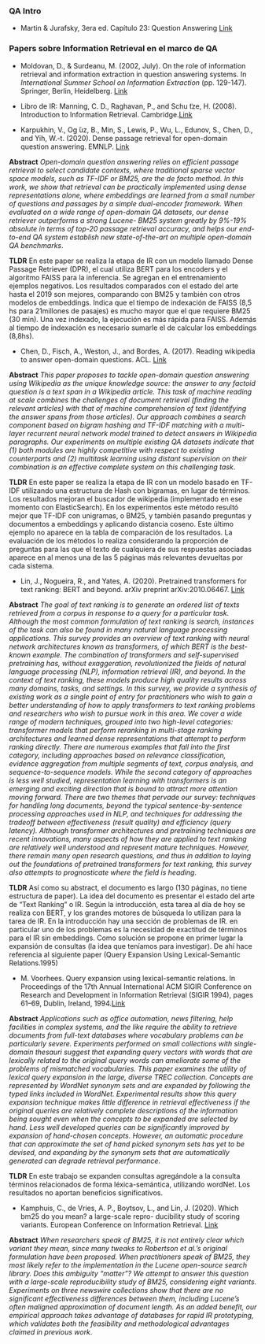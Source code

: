 ### QA Intro
- Martin & Jurafsky, 3era ed. Capítulo 23: Question Answering [Link](https://web.stanford.edu/~jurafsky/slp3/23.pdf)


### Papers sobre Information Retrieval en el marco de QA

- Moldovan, D., & Surdeanu, M. (2002, July). On the role of information retrieval and information extraction in question answering systems. 
In _International Summer School on Information Extraction_ (pp. 129-147). Springer, Berlin, Heidelberg. [Link](https://link.springer.com/chapter/10.1007/978-3-540-45092-4_6)

- Libro de IR: Manning, C. D., Raghavan, P., and Schu ̈tze, H. (2008). Introduction to Information Retrieval. Cambridge.[Link](https://nlp.stanford.edu/IR-book/pdf/irbookonlinereading.pdf)

- Karpukhin, V., Og ̆uz, B., Min, S., Lewis, P., Wu, L., Edunov, S., Chen, D., and Yih, W.-t. (2020). Dense passage retrieval for open-domain question answering. EMNLP. [Link](https://arxiv.org/pdf/2004.04906.pdf)

**Abstract** _Open-domain question answering relies on efficient passage retrieval to select candidate contexts, where traditional sparse vector space models, such as TF-IDF or BM25, are the de facto method. In this work, we show that retrieval can be practically implemented using dense representations alone, where embeddings are learned from a small number of questions and passages by a simple dual-encoder framework. When evaluated on a wide range of open-domain QA datasets, our dense retriever outperforms a strong Lucene- BM25 system greatly by 9%-19% absolute in terms of top-20 passage retrieval accuracy, and helps our end-to-end QA system establish new state-of-the-art on multiple open-domain QA benchmarks_. 

**TLDR** En este paper se realiza la etapa de IR con un modelo llamado Dense Passage Retriever (DPR), el cual utiliza BERT para los encoders y el algoritmo FAISS para la inferencia. Se agregan en el entrenamiento ejemplos negativos. Los resultados comparados con el estado del arte hasta el 2019 son mejores, comparando con BM25 y también con otros modelos de embeddings. Indica que el tiempo de indexación de FAISS (8,5 hs para 21millones de pasajes) es mucho mayor que el que requiere BM25 (30 min). Una vez indexado, la ejecución es más rápida para FAISS. Además al tiempo de indexación es necesario sumarle el de calcular los embeddings (8,8hs).


- Chen, D., Fisch, A., Weston, J., and Bordes, A. (2017). Reading wikipedia to answer open-domain questions. ACL. [Link](https://arxiv.org/pdf/1704.00051.pdf)

**Abstract** _This paper proposes to tackle open-domain question answering using Wikipedia as the unique knowledge source: the answer to any factoid question is a text span in a Wikipedia article. This task of machine reading at scale combines the challenges of document retrieval (finding the relevant articles) with that of machine comprehension of text (identifying the answer spans from those articles). Our approach combines a search component based on bigram hashing and TF-IDF matching with a multi-layer recurrent neural network model trained to detect answers in Wikipedia paragraphs. Our experiments on multiple existing QA datasets indicate that (1) both modules are highly competitive with respect to existing counterparts and (2) multitask learning using distant supervision on their combination is an effective complete system on this challenging task_.

**TLDR** En este paper se realiza la etapa de IR con un modelo basado en TF-IDF utilizando una estructura de Hash con bigramas, en lugar de términos. Los resultados mejoran el buscador de wikipedia (implementado en ese momento con ElasticSearch). 
En los experimentos este método resultó mejor que TF-IDF con unigramas, o BM25, y también pasando preguntas y documentos a embeddings y aplicando distancia coseno. Este último ejemplo no aparece en la tabla de comparación de los resultados. 
La evaluación de los métodos lo realiza considerando la proporción de preguntas para las que el texto de cualquiera de sus respuestas asociadas aparece en al menos una de las 5 páginas más relevantes devueltas por cada sistema.


- Lin, J., Nogueira, R., and Yates, A. (2020). Pretrained transformers for text ranking: BERT and beyond. arXiv preprint arXiv:2010.06467. [Link](https://arxiv.org/pdf/2010.06467.pdf) 

**Abstract** _The goal of text ranking is to generate an ordered list of texts retrieved from a corpus in response to a query for a particular task. Although the most common formulation of text ranking is search, instances of the task can also be found in many natural language processing applications. This survey provides an overview of text ranking with neural network architectures known as transformers, of which BERT is the best-known example. The combination of transformers and self-supervised pretraining has, without exaggeration, revolutionized the fields of natural language processing (NLP), information retrieval (IR), and beyond. In the context of text ranking, these models produce high quality results across many domains, tasks, and settings.
In this survey, we provide a synthesis of existing work as a single point of entry for practitioners who wish to gain a better understanding of how to apply transformers to text ranking problems and researchers who wish to pursue work in this area. We cover a wide range of modern techniques, grouped into two high-level categories: transformer models that perform reranking in multi-stage ranking architectures and learned dense representations that attempt to perform ranking directly. There are numerous examples that fall into the first category, including approaches based on relevance classification, evidence aggregation from multiple segments of text, corpus analysis, and sequence-to-sequence models. While the second category of approaches is less well studied, representation learning with transformers is an emerging and exciting direction that is bound to attract more attention moving forward. There are two themes that pervade our survey: techniques for handling long documents, beyond the typical sentence-by-sentence processing approaches used in NLP, and techniques for addressing the tradeoff between effectiveness (result quality) and efficiency (query latency).
Although transformer architectures and pretraining techniques are recent innovations, many aspects of how they are applied to text ranking are relatively well understood and represent mature techniques. However, there remain many open research questions, and thus in addition to laying out the foundations of pretrained transformers for text ranking, this survey also attempts to prognosticate where the field is heading_.

**TLDR** Así como su abstract, el documento es largo (130 páginas, no tiene estructura de paper). La idea del documento es presentar el estado del arte de “Text Ranking” o IR. Según la introducción, esta tarea al día de hoy se realiza con BERT, y los grandes motores de búsqueda lo utilizan para la tarea de IR. 
En la introducción hay una sección de problemas de IR. en particular uno de los problemas es la necesidad de exactitud de términos para el IR sin embeddings. Como solución se propone en primer lugar la expansión de consultas (la idea que teníamos para investigar). De ahí hace referencia al siguiente paper (Query Expansion Using Lexical-Semantic Relations.1995)

- M. Voorhees. Query expansion using lexical-semantic relations. In Proceedings of the 17th Annual International ACM SIGIR Conference on Research and Development in Information Retrieval (SIGIR 1994), pages 61–69, Dublin, Ireland, 1994.[Link](https://www.researchgate.net/publication/221300122_Query_Expansion_Using_Lexical-Semantic_Relations)

**Abstract** _Applications such as office automation, news filtering, help facilities in complex systems, and the like require the ability to retrieve documents from full-text databases where vocabulary problems can be particularly severe. Experiments performed on small collections with single-domain thesauri suggest that expanding query vectors with words that are lexically related to the original query words can ameliorate some of the problems of mismatched vocabularies. This paper examines the utility of lexical query expansion in the large, diverse TREC collection. Concepts are represented by WordNet synonym sets and are expanded by following the typed links included in WordNet. Experimental results show this query expansion technique makes little difference in retrieval effectiveness if the original queries are relatively complete descriptions of the information being sought even when the concepts to be expanded are selected by hand. Less well developed queries can be significantly improved by expansion of hand-chosen concepts. However, an automatic procedure that can approximate the set of hand picked synonym sets has yet to be devised, and expanding by the synonym sets that are automatically generated can degrade retrieval performance_.

**TLDR** En este trabajo se expanden consultas agregándole a la consulta términos relacionados de forma léxica-semántica, utilizando wordNet. Los resultados no aportan beneficios significativos. 

- Kamphuis, C., de Vries, A. P., Boytsov, L., and Lin, J. (2020). Which bm25 do you mean? a large-scale repro- ducibility study of scoring variants. European Conference on Information Retrieval. [Link](https://link.springer.com/chapter/10.1007/978-3-030-45442-5_4) 

**Abstract** _When researchers speak of BM25, it is not entirely clear which variant they mean, since many tweaks to Robertson et al.’s original formulation have been proposed. When practitioners speak of BM25, they most likely refer to the implementation in the Lucene open-source search library. Does this ambiguity “matter”? We attempt to answer this question with a large-scale reproducibility study of BM25, considering eight variants. Experiments on three newswire collections show that there are no significant effectiveness differences between them, including Lucene’s often maligned approximation of document length. As an added benefit, our empirical approach takes advantage of databases for rapid IR prototyping, which validates both the feasibility and methodological advantages claimed in previous work_.
